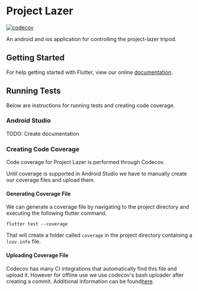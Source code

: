 # Project Lazer
[![codecov](https://codecov.io/gh/GrayDragonSoftware/project-lazer-flutter/branch/master/graph/badge.svg)](https://codecov.io/gh/GrayDragonSoftware/project-lazer-flutter)

An android and ios application for controlling the project-lazer tripod.

## Getting Started

For help getting started with Flutter, view our online
[documentation](https://flutter.io/).

## Running Tests
Below are instructions for running tests and creating code coverage.
### Android Studio
TODO: Create documentation
### Creating Code Coverage
Code coverage for Project Lazer is performed through Codecov.

Until coverage is supported in Android Studio we have to manually create our coverage files and upload them.
#### Generating Coverage File
We can generate a coverage file by navigating to the project directory and executing the following flutter command.

`flutter test --coverage`

That will create a folder called `coverage` in the project directory containing a `lcov.info` file.

#### Uploading Coverage File
Codecov has many CI integrations that automatically find this file and upload it. 
However for offline use we use codecov's bash uploader after creating a commit. 
Additional information can be found[here](https://docs.codecov.io/docs/about-the-codecov-bash-uploader).
